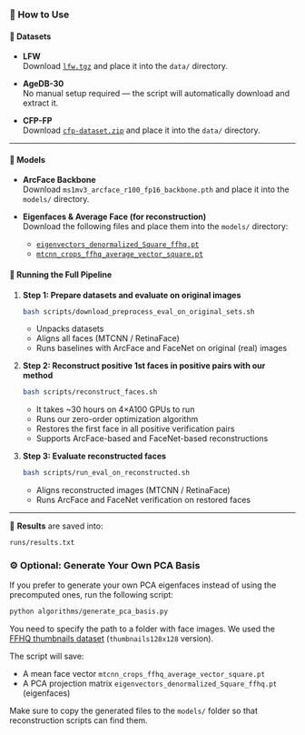 ### 🔧 How to Use

#### 📁 Datasets

- **LFW**  
  Download [`lfw.tgz`](https://www.kaggle.com/datasets/ashfaqsyed/labelled-faces-in-the-wild) and place it into the `data/` directory.

- **AgeDB-30**  
  No manual setup required — the script will automatically download and extract it.

- **CFP-FP**  
  Download [`cfp-dataset.zip`](http://www.cfpw.io/) and place it into the `data/` directory.

---

#### 🧠 Models

- **ArcFace Backbone**  
  Download `ms1mv3_arcface_r100_fp16_backbone.pth` and place it into the `models/` directory.

- **Eigenfaces & Average Face (for reconstruction)**  
  Download the following files and place them into the `models/` directory:
  
  - [`eigenvectors_denormalized_Square_ffhq.pt`](https://drive.google.com/file/d/1h7F0_iZl7R9Uh5MnKDqvfE3oF8Loh5Rg/view?usp=sharing)
  - [`mtcnn_crops_ffhq_average_vector_square.pt`](https://drive.google.com/file/d/1uv3ZxsVWeCOObjYh86to_CqOVbiwjlef/view?usp=sharing)
 

#### 🚀 Running the Full Pipeline

1. **Step 1: Prepare datasets and evaluate on original images**
   ```bash
   bash scripts/download_preprocess_eval_on_original_sets.sh
   ```
   - Unpacks datasets
   - Aligns all faces (MTCNN / RetinaFace)
   - Runs baselines with ArcFace and FaceNet on original (real) images

2. **Step 2: Reconstruct positive 1st faces in positive pairs with our method**
   ```bash
   bash scripts/reconstruct_faces.sh
   ```
   - It takes ~30 hours on 4×A100 GPUs to run
   - Runs our zero-order optimization algorithm
   - Restores the first face in all positive verification pairs
   - Supports ArcFace-based and FaceNet-based reconstructions

3. **Step 3: Evaluate reconstructed faces**
   ```bash
   bash scripts/run_eval_on_reconstructed.sh
   ```
   - Aligns reconstructed images (MTCNN / RetinaFace)
   - Runs ArcFace and FaceNet verification on restored faces

---

📝 **Results** are saved into:
```
runs/results.txt
```


### ⚙️ Optional: Generate Your Own PCA Basis

If you prefer to generate your own PCA eigenfaces instead of using the precomputed ones, run the following script:

```bash
python algorithms/generate_pca_basis.py
```

You need to specify the path to a folder with face images. We used the [FFHQ thumbnails dataset](https://github.com/NVlabs/ffhq-dataset) (`thumbnails128x128` version).

The script will save:
- A mean face vector `mtcnn_crops_ffhq_average_vector_square.pt`
- A PCA projection matrix `eigenvectors_denormalized_Square_ffhq.pt` (eigenfaces) 

Make sure to copy the generated files to the `models/` folder so that reconstruction scripts can find them.